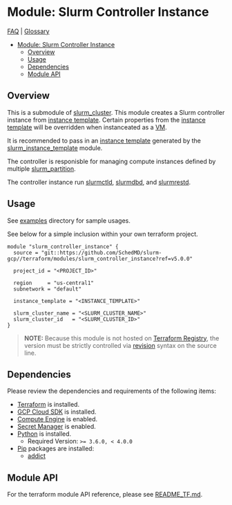 # Module: Slurm Controller Instance

[FAQ](../../../docs/faq.md) | [Glossary](../../../docs/glossary.md)

<!-- mdformat-toc start --slug=github --no-anchors --maxlevel=6 --minlevel=1 -->

- [Module: Slurm Controller Instance](#module-slurm-controller-instance)
  - [Overview](#overview)
  - [Usage](#usage)
  - [Dependencies](#dependencies)
  - [Module API](#module-api)

<!-- mdformat-toc end -->

## Overview

This is a submodule of [slurm_cluster](../slurm_cluster/).
This module creates a Slurm controller instance from [instance template](../../../docs/glossary.md#instance-template).
Certain properties from the [instance template](../../../docs/glossary.md#instance-template) will be overridden when instanceated as a [VM](../../../docs/glossary.md#vm).

It is recommended to pass in an [instance template](../../../docs/glossary.md#instance-template) generated by the [slurm_instance_template](../slurm_instance_template) module.

The controller is responisble for managing compute instances defined by multiple [slurm_partition](../slurm_partition/README.md).

The controller instance run [slurmctld](../../../docs/glossary.md#slurmctld), [slurmdbd](../../../docs/glossary.md#slurmdbd), and [slurmrestd](../../../docs/glossary.md#slurmrestd).

## Usage

See [examples](../../examples/slurm_controller_instance/) directory for sample usages.

See below for a simple inclusion within your own terraform project.

```hcl
module "slurm_controller_instance" {
  source = "git::https://github.com/SchedMD/slurm-gcp//terraform/modules/slurm_controller_instance?ref=v5.0.0"

  project_id = "<PROJECT_ID>"

  region     = "us-central1"
  subnetwork = "default"

  instance_template = "<INSTANCE_TEMPLATE>"

  slurm_cluster_name = "<SLURM_CLUSTER_NAME>"
  slurm_cluster_id   = "<SLURM_CLUSTER_ID>"
}
```

> **NOTE:** Because this module is not hosted on [Terraform Registry](../../../docs/glossary.md#terraform-registry), the version must be strictly controlled via [revision](https://www.terraform.io/language/modules/sources#selecting-a-revision) syntax on the source line.

## Dependencies

Please review the dependencies and requirements of the following items:

- [Terraform](https://www.terraform.io/downloads.html) is installed.
- [GCP Cloud SDK](https://cloud.google.com/sdk/downloads) is installed.
- [Compute Engine](../../../docs/glossary.md#compute-engine) is enabled.
- [Secret Manager](../../../docs/glossary.md#secret-manager) is enabled.
- [Python](../../../docs/glossary.md#python) is installed.
  - Required Version: `>= 3.6.0, < 4.0.0`
- [Pip](../../../docs/glossary.md#pip) packages are installed:
  - [addict](https://pypi.org/project/addict/)

## Module API

For the terraform module API reference, please see [README_TF.md](./README_TF.md).
